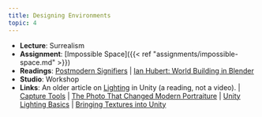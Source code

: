 ```yaml
---
title: Designing Environments
topic: 4
---
```

- **Lecture**: Surrealism
- **Assignment**: [Impossible Space]({{< ref "assignments/impossible-space.md" >}})
- **Readings**: [Postmodern Signifiers](https://impr.hdyar.com/notes/postmodernSignifiers.html) | [Ian Hubert: World Building in Blender](https://www.youtube.com/watch?v=whPWKecazgM) 
- **Studio**: Workshop
- **Links**: An older article on [Lighting](https://guidebook.hdyar.com/docs/unity/3d-models/lighting-in-unity/) in Unity (a reading, not a video). | [Capture Tools](https://guidebook.hdyar.com/docs/digital-media-fundamentals/capture-tools/) | [The Photo That Changed Modern Portraiture](https://time.com/4429888/dali-atomicus/) | [Unity Lighting Basics](https://guidebook.hdyar.com/docs/unity/3d-models/lighting/) | [Bringing Textures into Unity](https://guidebook.hdyar.com/docs/unity/unity-fundamentals/textures-into-unity/)
